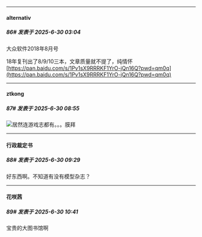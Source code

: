 ﻿
*****

####  alternativ  
##### 86#       发表于 2025-6-30 03:04

大众软件2018年8月号

18年复刊出了8/9/10三本，文章质量就不提了，纯情怀
[https://pan.baidu.com/s/1Pv1sX9RRRKF1YrO-jQn16Q?pwd=qm0q](https://pan.baidu.com/s/1Pv1sX9RRRKF1YrO-jQn16Q?pwd=qm0q) 


*****

####  ztkong  
##### 87#       发表于 2025-6-30 08:55

<img src="https://static.stage1st.com/image/smiley/face2017/186.png" referrerpolicy="no-referrer">居然连游戏志都有。。。膜拜


*****

####  行政裁定书  
##### 88#       发表于 2025-6-30 09:29

好东西啊。不知道有没有模型杂志？


*****

####  花咲茜  
##### 89#       发表于 2025-6-30 10:41

宝贵的大图书馆啊

